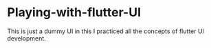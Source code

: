 # Playing-with-flutter-UI
This is just a dummy UI in this I practiced all the concepts of flutter UI development. 
